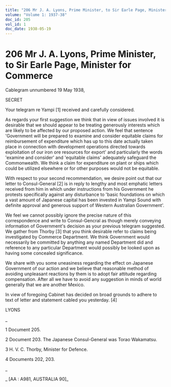 ```yaml
---
title: "206 Mr J. A. Lyons, Prime Minister, to Sir Earle Page, Minister for Commerce"
volume: "Volume 1: 1937-38"
doc_id: 205
vol_id: 1
doc_date: 1938-05-19
---
```


# 206 Mr J. A. Lyons, Prime Minister, to Sir Earle Page, Minister for Commerce

Cablegram unnumbered 19 May 1938,

SECRET

Your telegram re Yampi [1] received and carefully considered.

As regards your first suggestion we think that in view of issues involved it is desirable that we should appear to be treating generously interests which are likely to be affected by our proposed action. We feel that sentence 'Government will be prepared to examine and consider equitable claims for reimbursement of expenditure which has up to this date actually taken place in connection with development operations directed towards exploitation of our iron ore resources for export' and particularly the words 'examine and consider' and 'equitable claims' adequately safeguard the Commonwealth. We think a claim for expenditure on plant or ships which could be utilized elsewhere or for other purposes would not be equitable.

With respect to your second recommendation, we desire point out that our letter to Consul-General [2] is in reply to lengthy and most emphatic letters received from him in which under instructions from his Government he protests specifically against any disturbance to 'basic foundations on which a vast amount of Japanese capital has been invested in Yampi Sound with definite approval and generous support of Western Australian Government'.

We feel we cannot possibly ignore the precise nature of this correspondence and write to Consul-Gencral as though merely conveying information of Government's decision as your previous telegram suggested. We gather from Thorby [3] that you think desirable refer to claims being investigated by Commerce Department. We think Government would necessarily be committed by anything any named Department did and reference to any particular Department would possibly be looked upon as having some concealed significance.

We share with you some uneasiness regarding the effect on Japanese Government of our action and we believe that reasonable method of avoiding unpleasant reactions by them is to adopt fair attitude regarding compensation. After all we have to avoid any suggestion in minds of world generally that we are another Mexico.

In view of foregoing Cabinet has decided on broad grounds to adhere to text of letter and statement cabled you yesterday. [4]

LYONS

_

1 Document 205.

2 Document 203. The Japanese Consul-General was Torao Wakamatsu.

3 H. V. C. Thorby, Minister for Defence.

4 Documents 202, 203.

_

_ [AA : A981, AUSTRALIA 90]_
